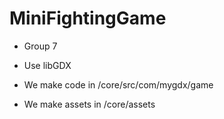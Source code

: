 # MiniFightingGame

* Group 7

* Use libGDX
* We make code in /core/src/com/mygdx/game
* We make assets in /core/assets
